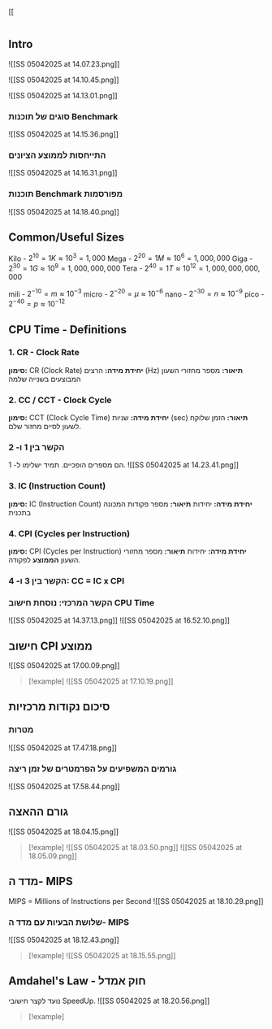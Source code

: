 [[
```table-of-contents
```
## Intro

![[SS 05042025 at 14.07.23.png]]

![[SS 05042025 at 14.10.45.png]]

![[SS 05042025 at 14.13.01.png]]

### סוגים של תוכנות Benchmark
![[SS 05042025 at 14.15.36.png]]

### התייחסות לממוצע הציונים
![[SS 05042025 at 14.16.31.png]]

### תוכנות Benchmark מפורסמות
![[SS 05042025 at 14.18.40.png]]

## Common/Useful Sizes
Kilo - $2^{10} = 1K ≈ 10^3 = 1,000$
Mega - $2^{20} = 1M ≈ 10^6 = 1,000,000$
Giga - $2^{30} = 1G ≈ 10^9 = 1,000,000,000$
Tera - $2^{40} = 1T ≈ 10^{12} = 1,000,000,000,000$

mili - $2^{-10} = m ≈ 10^{-3}$
micro - $2^{-20} = µ ≈ 10^{-6}$
nano - $2^{-30} = n ≈ 10^{-9}$
pico - $2^{-40} = p ≈ 10^{-12}$
## CPU Time - Definitions
### 1. CR - Clock Rate
**סימון:** CR (Clock Rate)
**יחידת מידה:** הרצים (Hz)
**תיאור:** מספר מחזורי השעון המבוצעים בשנייה שלמה
### 2. CC / CCT - Clock Cycle
**סימון:** CCT (Clock Cycle Time)
**יחידת מידה:** שניות (sec)
**תיאור:** הזמן שלוקח לשעון לסיים מחזור שלם.
### הקשר בין 1 ו- 2
הם מספרים הופכיים. תמיד ישלימו ל- 1.
![[SS 05042025 at 14.23.41.png]]
### 3. IC (Instruction Count)
**סימון:** IC (Instruction Count)
**יחידת מידה:** יחידות
**תיאור:** מספר פקודות המכונה בתכנית
### 4. CPI (Cycles per Instruction)
**סימון:** CPI (Cycles per Instruction)
**יחידת מידה:** יחידות
**תיאור:** מספר מחזורי השעון **הממוצע** לפקודה.
### הקשר בין 3 ו- 4: CC = IC x CPI

### הקשר המרכזי: נוסחת חישוב CPU Time
![[SS 05042025 at 14.37.13.png]]
![[SS 05042025 at 16.52.10.png]]


## חישוב CPI ממוצע
![[SS 05042025 at 17.00.09.png]]
> [!example]
> ![[SS 05042025 at 17.10.19.png]]

## סיכום נקודות מרכזיות

### מטרות
![[SS 05042025 at 17.47.18.png]]

### גורמים המשפיעים על הפרמטרים של זמן ריצה
![[SS 05042025 at 17.58.44.png]]

## גורם ההאצה
![[SS 05042025 at 18.04.15.png]]

> [!example]
> ![[SS 05042025 at 18.03.50.png]]
![[SS 05042025 at 18.05.09.png]]

## מדד ה- MIPS
MIPS = Millions of Instructions per Second
![[SS 05042025 at 18.10.29.png]]

### שלושת הבעיות עם מדד ה- MIPS
![[SS 05042025 at 18.12.43.png]]

> [!example]
> ![[SS 05042025 at 18.15.55.png]]

## Amdahel's Law - חוק אמדל
נועד לקצר חישובי SpeedUp.
![[SS 05042025 at 18.20.56.png]]

> [!example]
> 